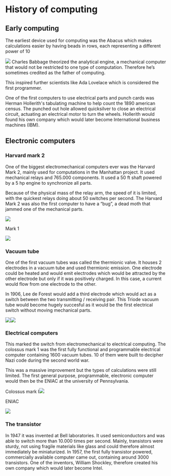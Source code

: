 # History of computing


## Early computing

The earliest device used for computing was the Abacus which makes calculations easier by having beads in rows, each representing a different power of 10

![](https://lh4.googleusercontent.com/7A2QbnyNZ_styPoVeMz7QrKVZCF6wda4vwabKpo0rj2tUAfS_cxPnN98o2AOsrz4ZRC-Aasq-9Q7tpi9p5tf995L5pzeS4Pykuan1uvR-REgr6arW4_2JaoPE42MKafk4I4jd3nX)
Charles Babbage theorized the analytical engine, a mechanical computer that would not be restricted to one type of computation. Therefore he’s sometimes credited as the father of computing.

This inspired further scientists like Ada Lovelace which is considered the first programmer.

  

One of the first computers to use electrical parts and punch cards was Herman Hollerith's tabulating machine to help count the 1890 american census. The punched out hole allowed quicksilver to close an electrical circuit, actuating an electrical motor to turn the wheels. Hollerith would found his own company which would later become International business machines (IBM).

  

## Electronic computers

### Harvard mark 2

One of the biggest electromechanical computers ever was the Harvard Mark 2, mainly used for computations in the Manhattan project. It used mechanical relays and 765.000 components. It used a 50 ft shaft powered by a 5 hp engine to synchronize all parts.

Because of the physical mass of the relay arm, the speed of it is limited, with the quickest relays doing about 50 switches per second. The Harvard Mark 2 was also the first computer to have a “bug”, a dead moth that jammed one of the mechanical parts.

![](https://lh5.googleusercontent.com/E5QokSNTleeih_2DVewFCH_sSvlRY7aTGvN0B9ofxDajvH2MQTGpHY08eB601mC0Ig-QGeEN5U8U7c3J3LylgeOtZ6F5Fy5q73RVh7C1-M6unUy_PVClOuCZ8qR_X2B-jIYQoXaE)

Mark 1

![](https://lh3.googleusercontent.com/PF7l5cjwb-uYAwdboDd3G1GLjvxb3ee68COp-cZ0Pv6cGuwntZse4WwXfiSjYSXdsSdTS01JSbdsfFekCAuOu34q3LgwWLRIBffpG9jP_pHB4MJbeEvWRQ3Ad0MiUZpRzN-2rnFT)
### Vacuum tube

One of the first vacuum tubes was called the thermionic valve. It houses 2 electrodes in a vacuum tube and used thermionic emission. One electrode could be heated and would emit electrodes which would be attracted by the other electrode but only if it was positively charged. In this case, a current would flow from one electrode to the other.

In 1906, Lee de Forest would add a third electrode which would act as a switch between the two transmitting / receiving pair. This Triode vacuum tube would become hugely succesful as it would be the first electrical switch without moving mechanical parts.

![](https://lh6.googleusercontent.com/j96Sm_wk7UCCSDf5Drj4Re8w7EAjdhUZrswiu582C28h8W_7q2wCRSRlYhfc6VPIk57WEXstfG14IYqyRoEqjK-oWaZQu27ImTrnj4O4bzDv4tqrljzXcvzZQD339IhVykSr7NNq)![](https://lh6.googleusercontent.com/p_XdxAnB4koy6Xo9x8-BgCU2HVfkEuFLw3L3BwHTfas4VzNuOhsg6rxMWzDUWhz_vjPgRihyOeLf42a5KW8MR5Oeqm3N2OgibqtouEEV1FD9Xpwbz7zSoOOQrUzpX-SELejhm-fL)

### Electrical computers

This marked the switch from electromechanical to electrical computing. The colossus mark 1 was the first fully functional and programmable electrical computer containing 1600 vacuum tubes. 10 of them were built to decipher Nazi code during the second world war.

This was a massive improvement but the types of calculations were still limited. The first general purpose, programmable, electronic computer would then be the ENIAC at the university of Pennsylvania.

Colossus mark I![](https://lh4.googleusercontent.com/5o1LwKi7Xf2tamkbIubNQuNaKLVZf7a_IfgGm_dgLZqZJc3bPCVfU6_9pJFwg5U2PYtoYsRZ3TyUJVzbxqb0RZZvhi4dDVEKT8uEB3QawIQdTRdZudKnsQLLHkDhHReKf7NCWy52)

ENIAC

![](https://lh6.googleusercontent.com/ml1Svzq2wmR47fzfwo2XcxD0rZcqaT44tDotRIW6SeXg-ORmIJjLaO3m02mqUMaeffrDCzxD1fiVDHWRe1MMaJ_0TAO6KZCocT76BdB-nwwVn0eifC0UNzhXZDhZS5br5PGVOu-b)

  
  

### The transistor

In 1947 it was invented at Bell laboratories. It used semiconductors and was able to switch more than 10.000 times per second. Mainly, transistors were sturdy, not using fragile materials like glass and could therefore almost immediately be miniaturized. In 1957, the first fully transistor powered, commercially available computer came out, containing around 3000 transistors. One of the inventors, William Shockley, therefore created his own company which would later become Intel.
<!--stackedit_data:
eyJoaXN0b3J5IjpbLTY0NTc2MTE5OSw3MzA5OTgxMTZdfQ==
-->